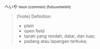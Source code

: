 へいや
<small>noun (common) (futsuumeishi)
</small>
>[!note] Definition
>- plain
>- open field
>- tanah yang rendah, datar, dan luas;  
>- padang atau lapangan terbuka;